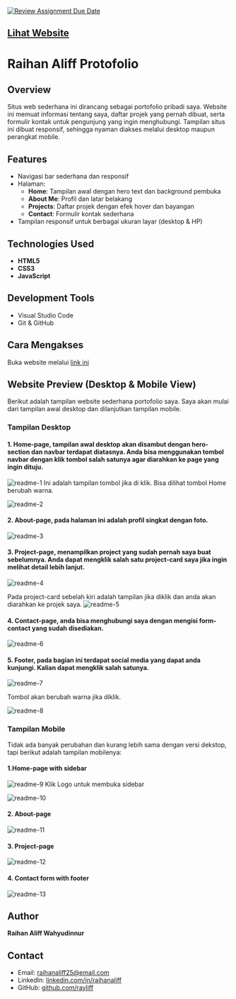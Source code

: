 [![Review Assignment Due Date](https://classroom.github.com/assets/deadline-readme-button-22041afd0340ce965d47ae6ef1cefeee28c7c493a6346c4f15d667ab976d596c.svg)](https://classroom.github.com/a/akoVEwkh)

## [Lihat Website](https://revou-fsse-jun25.github.io/milestone-1-Rayliff/)

# Raihan Aliff Protofolio

## Overview

Situs web sederhana ini dirancang sebagai portofolio pribadi saya. Website ini memuat informasi tentang saya, daftar projek yang pernah dibuat, serta formulir kontak untuk pengunjung yang ingin menghubungi. Tampilan situs ini dibuat responsif, sehingga nyaman diakses melalui desktop maupun perangkat mobile.

## Features

- Navigasi bar sederhana dan responsif  
- Halaman:
  - **Home**: Tampilan awal dengan hero text dan background pembuka
  - **About Me**: Profil dan latar belakang
  - **Projects**: Daftar projek dengan efek hover dan bayangan
  - **Contact**: Formulir kontak sederhana
- Tampilan responsif untuk berbagai ukuran layar (desktop & HP)

## Technologies Used

- **HTML5**
- **CSS3**
- **JavaScript**

## Development Tools

- Visual Studio Code
- Git & GitHub

## Cara Mengakses

Buka website melalui [link ini](https://revou-fsse-jun25.github.io/milestone-1-Rayliff/)

## Website Preview (Desktop & Mobile View)

Berikut adalah tampilan website sederhana portofolio saya. Saya akan mulai dari tampilan awal desktop dan dilanjutkan tampilan mobile.

### Tampilan Desktop

#### 1. Home-page, tampilan awal desktop akan disambut dengan hero-section dan navbar terdapat diatasnya. Anda bisa menggunakan tombol navbar dengan klik tombol salah satunya agar diarahkan ke page yang ingin dituju.
![readme-1](https://github.com/Revou-FSSE-Jun25/milestone-1-Rayliff/blob/main/images/readme-1.png)
Ini adalah tampilan tombol jika di klik. Bisa dilihat tombol Home berubah warna.

![readme-2](https://github.com/Revou-FSSE-Jun25/milestone-1-Rayliff/blob/main/images/readme-2.png)

#### 2. About-page, pada halaman ini adalah profil singkat dengan foto.
![readme-3](https://github.com/Revou-FSSE-Jun25/milestone-1-Rayliff/blob/main/images/readme-3.png)

#### 3. Project-page, menampilkan project yang sudah pernah saya buat sebelumnya. Anda dapat mengklik salah satu project-card saya jika ingin melihat detail lebih lanjut.
![readme-4](https://github.com/Revou-FSSE-Jun25/milestone-1-Rayliff/blob/main/images/readme-4.png)

Pada project-card sebelah kiri adalah tampilan jika diklik dan anda akan diarahkan ke projek saya.
![readme-5](https://github.com/Revou-FSSE-Jun25/milestone-1-Rayliff/blob/main/images/readme-5.png)


#### 4. Contact-page, anda bisa menghubungi saya dengan mengisi form-contact yang sudah disediakan.
![readme-6](https://github.com/Revou-FSSE-Jun25/milestone-1-Rayliff/blob/main/images/readme-6.png)

#### 5. Footer, pada bagian ini terdapat social media yang dapat anda kunjungi. Kalian dapat mengklik salah satunya.
![readme-7](https://github.com/Revou-FSSE-Jun25/milestone-1-Rayliff/blob/main/images/readme-7.png)

Tombol akan berubah warna jika diklik.

![readme-8](https://github.com/Revou-FSSE-Jun25/milestone-1-Rayliff/blob/main/images/readme-8.png)

### Tampilan Mobile

Tidak ada banyak perubahan dan kurang lebih sama dengan versi dekstop, tapi berikut adalah tampilan mobilenya:

#### 1.Home-page with sidebar
![readme-9](https://github.com/Revou-FSSE-Jun25/milestone-1-Rayliff/blob/main/images/readme-9.png)
Klik Logo untuk membuka sidebar

![readme-10](https://github.com/Revou-FSSE-Jun25/milestone-1-Rayliff/blob/main/images/readme-10.png)

#### 2. About-page
![readme-11](https://github.com/Revou-FSSE-Jun25/milestone-1-Rayliff/blob/main/images/readme-11.png)

#### 3. Project-page
![readme-12](https://github.com/Revou-FSSE-Jun25/milestone-1-Rayliff/blob/main/images/readme-12.png)

#### 4. Contact form with footer
![readme-13](https://github.com/Revou-FSSE-Jun25/milestone-1-Rayliff/blob/main/images/readme-13.png)

## Author

**Raihan Aliff Wahyudinnur**  

## Contact

- Email: raihanaliff25@email.com  
- LinkedIn: [linkedin.com/in/raihanaliff](https://www.linkedin.com/in/raihan-aliff-w-020a01197/)  
- GitHub: [github.com/rayliff](https://github.com/Rayliff)
